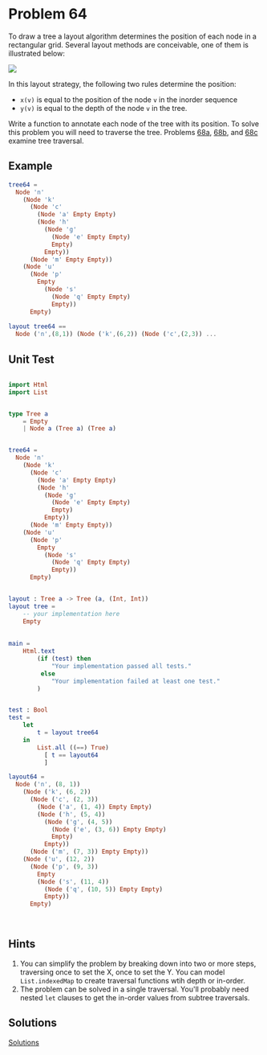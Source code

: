 # Problem 64

To draw a tree a layout algorithm determines the position of each node in a rectangular grid. Several layout methods are conceivable, one of them is illustrated below:

![](../i/p64.gif)

In this layout strategy, the following two rules determine the position:
* ```x(v)``` is equal to the position of the node ```v``` in the inorder sequence
* ```y(v)``` is equal to the depth of the node ```v``` in the tree. 

Write a function to annotate each node of the tree with its position. To solve this problem you will need to traverse the tree. Problems [68a](p68a.md), [68b](p68b.md), and [68c](p68c.md) examine tree traversal.

## Example
```elm 
tree64 = 
  Node 'n'
    (Node 'k'
      (Node 'c'
        (Node 'a' Empty Empty)
        (Node 'h'
          (Node 'g'
            (Node 'e' Empty Empty)
            Empty)
          Empty))
      (Node 'm' Empty Empty))
    (Node 'u'
      (Node 'p'
        Empty
          (Node 's'
            (Node 'q' Empty Empty)
            Empty))
      Empty)
                
layout tree64 ==  
  Node ('n',(8,1)) (Node ('k',(6,2)) (Node ('c',(2,3)) ...

```

## Unit Test
```elm

import Html
import List


type Tree a
    = Empty
    | Node a (Tree a) (Tree a)


tree64 = 
  Node 'n'
    (Node 'k'
      (Node 'c'
        (Node 'a' Empty Empty)
        (Node 'h'
          (Node 'g'
            (Node 'e' Empty Empty)
            Empty)
          Empty))
      (Node 'm' Empty Empty))
    (Node 'u'
      (Node 'p'
        Empty
          (Node 's'
            (Node 'q' Empty Empty)
            Empty))
      Empty)


layout : Tree a -> Tree (a, (Int, Int))
layout tree =
    -- your implementation here
    Empty
            
            
main =
    Html.text
        (if (test) then
            "Your implementation passed all tests."
         else
            "Your implementation failed at least one test."
        )


test : Bool
test =
    let 
        t = layout tree64 
    in 
        List.all ((==) True)
          [ t == layout64
          ]

layout64 = 
  Node ('n', (8, 1))
    (Node ('k', (6, 2))
      (Node ('c', (2, 3))
        (Node ('a', (1, 4)) Empty Empty)
        (Node ('h', (5, 4))
          (Node ('g', (4, 5))
            (Node ('e', (3, 6)) Empty Empty)
            Empty)
          Empty))
      (Node ('m', (7, 3)) Empty Empty))
    (Node ('u', (12, 2))
      (Node ('p', (9, 3))
        Empty
        (Node ('s', (11, 4))
          (Node ('q', (10, 5)) Empty Empty)
          Empty))
      Empty)
      
        
```
## Hints
1. You can simplify the problem by breaking down into two or more steps, traversing once to set the X, once to set the Y. You can model ```List.indexedMap``` to create traversal functions wtih depth or in-order. 
2. The problem can be solved in a single traversal. You'll probably need nested ```let``` clauses to get the in-order values from subtree traversals. 


## Solutions
[Solutions](../s/s64.md)


